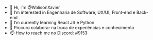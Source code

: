 - 👋 Hi, I’m @WalisonXavier
- 👀 I’m interested in  Engenharia de Software, UX/UI, Front-end e Back-end
- 🌱 I’m currently learning  React JS e Python
- 💞️  Procuro colaborar na troca de experiências e conhecimento
- 📫 How to reach me no Discord: #9153
<!---
WalisonXavier/WalisonXavier is a ✨ special ✨ repository because its `README.md` (this file) appears on your GitHub profile.
You can click the Preview link to take a look at your changes.
--->
